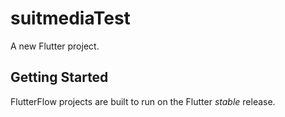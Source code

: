 # suitmediaTest

A new Flutter project.

## Getting Started

FlutterFlow projects are built to run on the Flutter _stable_ release.
